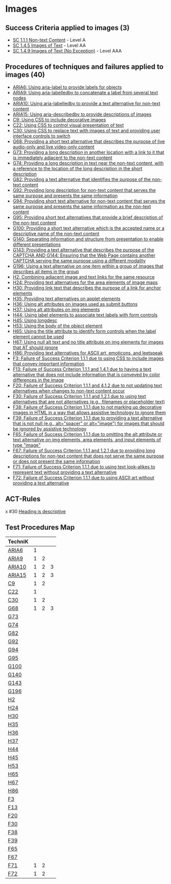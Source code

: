 # Images

## Success Criteria applied to images (3)

- [SC 1.1.1 Non-text Content](sc111.md) - Level A
- [SC 1.4.5 Images of Text](sc145.md) - Level AA
- [SC 1.4.9 Images of Text (No Exception)](sc149.md) - Level AAA

## Procedures of techniques and failures applied to images (40)

- [ARIA6: Using aria-label to provide labels for objects](aria6.md)
- [ARIA9: Using aria-labelledby to concatenate a label from several text nodes](aria9.md)
- [ARIA10: Using aria-labelledby to provide a text alternative for non-text content](aria10.md)
- [ARIA15: Using aria-describedby to provide descriptions of images](aria15.md)
- [C9: Using CSS to include decorative images](c9.md[)
- [C22: Using CSS to control visual presentation of text](c22.md)
- [C30: Using CSS to replace text with images of text and providing user interface controls to switch](c30.md)
- [G68: Providing a short text alternative that describes the purpose of live audio-only and live video-only content](g68.md)
- [G73: Providing a long description in another location with a link to it that is immediately adjacent to the non-text content](g73.md)
- [G74: Providing a long description in text near the non-text content, with a reference to the location of the long description in the short description](g74.md)
- [G82: Providing a text alternative that identifies the purpose of the non-text content](g82.md)
- [G92: Providing long description for non-text content that serves the same purpose and presents the same information](g92.md)
- [G94: Providing short text alternative for non-text content that serves the same purpose and presents the same information as the non-text content](g94.md)
- [G95: Providing short text alternatives that provide a brief description of the non-text content](g95.md)
- [G100: Providing a short text alternative which is the accepted name or a descriptive name of the non-text content](g100.md)
- [G140: Separating information and structure from presentation to enable different presentations](g140.md)
- [G143: Providing a text alternative that describes the purpose of the CAPTCHA AND G144: Ensuring that the Web Page contains another CAPTCHA serving the same purpose using a different modality](g143.md)
- [G196: Using a text alternative on one item within a group of images that describes all items in the group](g196.md)
- [H2: Combining adjacent image and text links for the same resource](h2.md)
- [H24: Providing text alternatives for the area elements of image maps](h24.md)
- [H30: Providing link text that describes the purpose of a link for anchor elements](h30.md)
- [H35: Providing text alternatives on applet elements](h35.md)
- [H36: Using alt attributes on images used as submit buttons](h36.md)
- [H37: Using alt attributes on img elements](h37.md)
- [H44: Using label elements to associate text labels with form controls](h44.md)
- [H45: Using longdesc](h45.md)
- [H53: Using the body of the object element](h53.md)
- [H65: Using the title attribute to identify form controls when the label element cannot be used](h65.md)
- [H67: Using null alt text and no title attribute on img elements for images that AT should ignore](h67.md)
- [H86: Providing text alternatives for ASCII art, emoticons, and leetspeak](h86.md)
- [F3: Failure of Success Criterion 1.1.1 due to using CSS to include images that convey important information](f3.md)
- [F13: Failure of Success Criterion 1.1.1 and 1.4.1 due to having a text alternative that does not include information that is conveyed by color differences in the image](f13.md)
- [F20: Failure of Success Criterion 1.1.1 and 4.1.2 due to not updating text alternatives when changes to non-text content occur](f20.md)
- [F30: Failure of Success Criterion 1.1.1 and 1.2.1 due to using text alternatives that are not alternatives (e.g., filenames or placeholder text)](f30.md)
- [F38: Failure of Success Criterion 1.1.1 due to not marking up decorative images in HTML in a way that allows assistive technology to ignore them](f38.md)
- [F39: Failure of Success Criterion 1.1.1 due to providing a text alternative that is not null (e.g., alt="spacer" or alt="image") for images that should be ignored by assistive technology](f39.md)
- [F65: Failure of Success Criterion 1.1.1 due to omitting the alt attribute or text alternative on img elements, area elements, and input elements of type "image"](f65.md)
- [F67: Failure of Success Criterion 1.1.1 and 1.2.1 due to providing long descriptions for non-text content that does not serve the same purpose or does not present the same information](f67.md)
- [F71: Failure of Success Criterion 1.1.1 due to using text look-alikes to represent text without providing a text alternative](f71.md)
- [F72: Failure of Success Criterion 1.1.1 due to using ASCII art without providing a text alternative](f72.md)

## ACT-Rules

x #30 [Heading is descriptive](https://act-rules.github.io/rules/b49b2e)

## Test Procedures Map

| TechniK |     |     |     | 
| ------- | :-: | :-: | :-: |
| [ARIA6](aria6.md) | 1 |||
| [ARIA9](aria9.md) | 1 | 2 ||
| [ARIA10](aria10.md) | 1 | 2 | 3 |
| [ARIA15](aria15.md) | 1 | 2 | 3 |
| [C9](c9.md) | 1 | 2 ||
| [C22](c22.md) | 1 |||
| [C30](c30.md) | 1 | 2 ||
| [G68](g68.md) | 1 | 2 | 3 |
| [G73](g73.md) | |||
| [G74](g74.md) | |||
| [G82](g82.md) | |||
| [G92](g92.md) | |||
| [G94](g94.md) | |||
| [G95](g95.md) | |||
| [G100](g100.md) | |||
| [G140](g140.md) | |||
| [G143](g143.md) | |||
| [G196](g196.md) | |||
| [H2](h2.md) | |||
| [H24](h24.md) | |||
| [H30](h30.md) | |||
| [H35](h35.md) | |||
| [H36](h36.md) | |||
| [H37](h37.md) | |||
| [H44](h44.md) | |||
| [H45](h45.md) | |||
| [H53](h53.md) | |||
| [H65](h65.md) | |||
| [H67](h67.md) | |||
| [H86](h86.md) | |||
| [F3](f3.md) | |||
| [F13](f13.md) | |||
| [F20](f20.md) | |||
| [F30](f30.md) | |||
| [F38](f38.md) | |||
| [F39](f39.md) | |||
| [F65](f65.md) | |||
| [F67](f67.md) | |||
| [F71](f71.md) | 1 | 2 || 
| [F72](f72.md) | 1 | 2 ||

